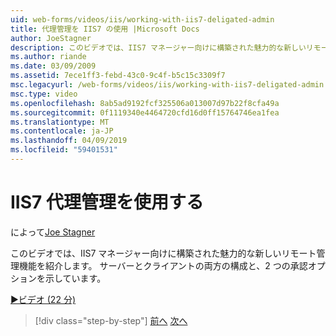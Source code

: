```yaml
---
uid: web-forms/videos/iis/working-with-iis7-deligated-admin
title: 代理管理を IIS7 の使用 |Microsoft Docs
author: JoeStagner
description: このビデオでは、IIS7 マネージャー向けに構築された魅力的な新しいリモート管理機能を紹介します。 サーバーとクライアントの構成の両方を示していますとして開始しています.
ms.author: riande
ms.date: 03/09/2009
ms.assetid: 7ece1ff3-febd-43c0-9c4f-b5c15c3309f7
msc.legacyurl: /web-forms/videos/iis/working-with-iis7-deligated-admin
msc.type: video
ms.openlocfilehash: 8ab5ad9192fcf325506a013007d97b22f8cfa49a
ms.sourcegitcommit: 0f1119340e4464720cfd16d0ff15764746ea1fea
ms.translationtype: MT
ms.contentlocale: ja-JP
ms.lasthandoff: 04/09/2019
ms.locfileid: "59401531"
---
```

# <a name="working-with-iis7-delegated-admin"></a>IIS7 代理管理を使用する

によって[Joe Stagner](https://github.com/JoeStagner)

このビデオでは、IIS7 マネージャー向けに構築された魅力的な新しいリモート管理機能を紹介します。 サーバーとクライアントの両方の構成と、2 つの承認オプションを示しています。

[&#9654;ビデオ (22 分)](https://channel9.msdn.com/Blogs/ASP-NET-Site-Videos/working-with-iis7-deligated-admin)

> [!div class="step-by-step"]
> [前へ](developing-and-deploying-in-a-shared-hosting.md)
> [次へ](feature-specific-delegated-management.md)
